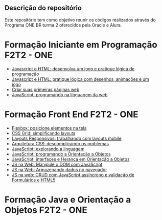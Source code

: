 ## Descrição do repositório
Este repositório tem como objetivo reunir os códigos realizados através do Programa ONE BR turma 2 oferecidos pela Oracle e Alura.

# Formação Iniciante em Programação F2T2 - ONE
* [Javascript e HTML: desenvolva um jogo e pratique lógica de programação](https://github.com/ninapalmadev/logica-de-programacao-I---Alura)
* [Javascript e HTML: pratique lógica com desenhos, animações e um jogo](https://github.com/ninapalmadev/logica-de-programacao-II)
* [Criar suas primeiras páginas web](https://github.com/ninapalmadev/HTML5-e-CSS3)
* [JavaScript: programando na linguagem da web](https://github.com/ninapalmadev/introducao-javascript)

# Formação Front End F2T2 - ONE
* [Flexbox: posicione elementos na tela](https://github.com/ninapalmadev/alurinha-flexbox)
* [CSS Grid: simplificando layouts](https://github.com/ninapalmadev/alura-store-grid)
* [Layouts Responsivos: trabalhando com layouts mobile](https://github.com/ninapalmadev/apeperia-layouts-responsivos)
* [Arquitetura CSS: descomplicando os problemas](https://github.com/ninapalmadev/Fruta-Fruto---Arquitetura-CSS)
* [JavaScript: explorando a linguagem](https://github.com/ninapalmadev/JavaScript-explorando-a-linguagem)
* [JavaScript: programando a Orientação a Objetos](https://github.com/ninapalmadev/JavaScript-orientacao-a-objetos-)
* [JavaScript: interfaces e Herança em Orientação a Objetos](https://github.com/ninapalmadev/javascript-interface-e-heranca)
* [JS na Web: Manipule o DOM com JavaScript](https://github.com/ninapalmadev/javascript-manipulando-o-dom-)
* [JS na Web: Armazenando dados no navegador](https://github.com/ninapalmadev/javascript-armazenando-dados-no-navegador)
* [JS na web: CRUD com JavaScript assíncrono e validação de Formulários e HTML5](https://github.com/ninapalmadev/javascript-CRUD-doguito-petshop)

# Formação Java e Orientação a Objetos F2T2 - ONE
[]()
[]()
[]()
